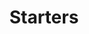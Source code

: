 ---
linktitle: Starters
menu:
  main:
    parent: starters
  after:
    name: starters
    weight: 2
title: Starters
bookCollapseSection: true
---